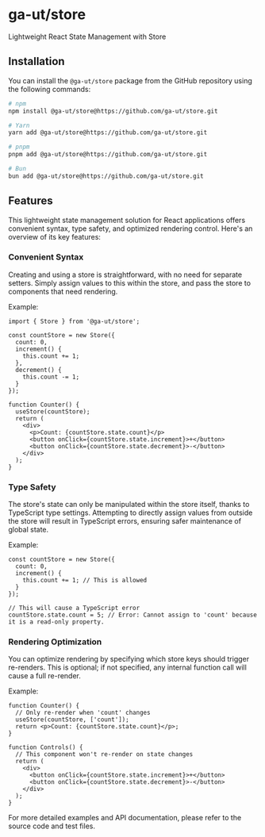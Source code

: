 # ga-ut/store
Lightweight React State Management with Store

## Installation
You can install the `@ga-ut/store` package from the GitHub repository using the following commands:

```bash
# npm
npm install @ga-ut/store@https://github.com/ga-ut/store.git
```

```bash
# Yarn
yarn add @ga-ut/store@https://github.com/ga-ut/store.git
```

```bash
# pnpm
pnpm add @ga-ut/store@https://github.com/ga-ut/store.git
```

```bash
# Bun
bun add @ga-ut/store@https://github.com/ga-ut/store.git
```

## Features
This lightweight state management solution for React applications offers convenient syntax, type safety, and optimized rendering control. Here's an overview of its key features:

### Convenient Syntax
Creating and using a store is straightforward, with no need for separate setters. Simply assign values to this within the store, and pass the store to components that need rendering.

Example:

```tsx
import { Store } from '@ga-ut/store';

const countStore = new Store({
  count: 0,
  increment() {
    this.count += 1;
  },
  decrement() {
    this.count -= 1;
  }
});

function Counter() {
  useStore(countStore);
  return (
    <div>
      <p>Count: {countStore.state.count}</p>
      <button onClick={countStore.state.increment}>+</button>
      <button onClick={countStore.state.decrement}>-</button>
    </div>
  );
}
```

### Type Safety
The store's state can only be manipulated within the store itself, thanks to TypeScript type settings. Attempting to directly assign values from outside the store will result in TypeScript errors, ensuring safer maintenance of global state.

Example:

```tsx
const countStore = new Store({
  count: 0,
  increment() {
    this.count += 1; // This is allowed
  }
});

// This will cause a TypeScript error
countStore.state.count = 5; // Error: Cannot assign to 'count' because it is a read-only property.
```

### Rendering Optimization
You can optimize rendering by specifying which store keys should trigger re-renders. This is optional; if not specified, any internal function call will cause a full re-render.

Example:
```tsx
function Counter() {
  // Only re-render when 'count' changes
  useStore(countStore, ['count']);
  return <p>Count: {countStore.state.count}</p>;
}

function Controls() {
  // This component won't re-render on state changes
  return (
    <div>
      <button onClick={countStore.state.increment}>+</button>
      <button onClick={countStore.state.decrement}>-</button>
    </div>
  );
}
```

For more detailed examples and API documentation, please refer to the source code and test files.
